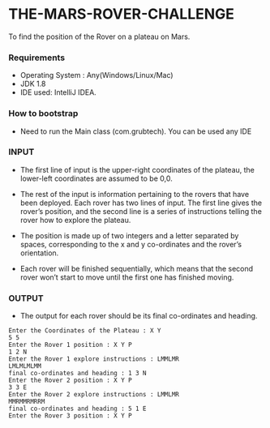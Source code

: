 # THE-MARS-ROVER-CHALLENGE

 

To find the position of the Rover on a plateau on Mars.

 

### Requirements
 
* Operating System : Any(Windows/Linux/Mac)
* JDK 1.8
* IDE used: IntelliJ IDEA. 

### How to bootstrap
* Need to run the Main class (com.grubtech). You can be used any IDE

### INPUT
* The first line of input is the upper-right coordinates of the plateau, the lower-left coordinates are 
  assumed to be 0,0.
  
* The rest of the input is information pertaining to the rovers that have been deployed. Each rover has 
  two lines of input. The first line gives the rover’s position, and the second line is a series of instructions 
  telling the rover how to explore the plateau.
  
* The position is made up of two integers and a letter separated by spaces, corresponding to the x and 
  y co-ordinates and the rover’s orientation.

* Each rover will be finished sequentially, which means that the second rover won’t start to move until 
   the first one has finished moving.
   

### OUTPUT
* The output for each rover should be its final co-ordinates and heading.

```
Enter the Coordinates of the Plateau : X Y
5 5
Enter the Rover 1 position : X Y P
1 2 N
Enter the Rover 1 explore instructions : LMMLMR
LMLMLMLMM
final co-ordinates and heading : 1 3 N
Enter the Rover 2 position : X Y P
3 3 E
Enter the Rover 2 explore instructions : LMMLMR
MMRMMRMRRM
final co-ordinates and heading : 5 1 E
Enter the Rover 3 position : X Y P
```

